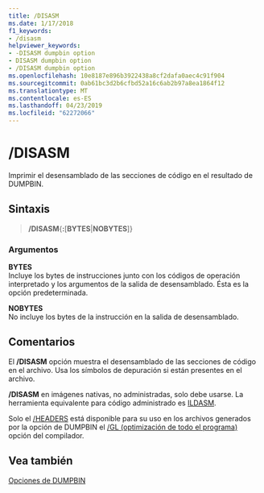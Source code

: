 ```yaml
---
title: /DISASM
ms.date: 1/17/2018
f1_keywords:
- /disasm
helpviewer_keywords:
- -DISASM dumpbin option
- DISASM dumpbin option
- /DISASM dumpbin option
ms.openlocfilehash: 10e8187e896b3922438a8cf2dafa0aec4c91f904
ms.sourcegitcommit: 0ab61bc3d2b6cfbd52a16c6ab2b97a8ea1864f12
ms.translationtype: MT
ms.contentlocale: es-ES
ms.lasthandoff: 04/23/2019
ms.locfileid: "62272066"
---
```

# <a name="disasm"></a>/DISASM

Imprimir el desensamblado de las secciones de código en el resultado de DUMPBIN.

## <a name="syntax"></a>Sintaxis

> **/DISASM**{**:**\[**BYTES**|**NOBYTES**]}

### <a name="arguments"></a>Argumentos

**BYTES**<br/>
Incluye los bytes de instrucciones junto con los códigos de operación interpretado y los argumentos de la salida de desensamblado. Ésta es la opción predeterminada.

**NOBYTES**<br/>
No incluye los bytes de la instrucción en la salida de desensamblado.

## <a name="remarks"></a>Comentarios

El **/DISASM** opción muestra el desensamblado de las secciones de código en el archivo. Usa los símbolos de depuración si están presentes en el archivo.

**/DISASM** en imágenes nativas, no administradas, solo debe usarse. La herramienta equivalente para código administrado es [ILDASM](/dotnet/framework/tools/ildasm-exe-il-disassembler).

Solo el [/HEADERS](headers.md) está disponible para su uso en los archivos generados por la opción de DUMPBIN el [/GL (optimización de todo el programa)](gl-whole-program-optimization.md) opción del compilador.

## <a name="see-also"></a>Vea también

[Opciones de DUMPBIN](dumpbin-options.md)
